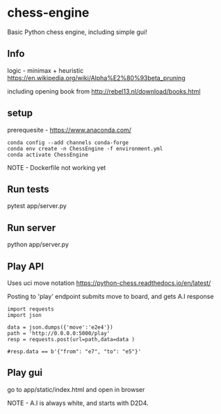 # chess-engine

Basic Python chess engine, including simple gui!

## Info

logic - minimax + heuristic https://en.wikipedia.org/wiki/Alpha%E2%80%93beta_pruning

including opening book from http://rebel13.nl/download/books.html

## setup

prerequesite - https://www.anaconda.com/

    conda config --add channels conda-forge
    conda env create -n ChessEngine -f environment.yml
    conda activate ChessEngine

NOTE - Dockerfile not working yet

## Run tests

pytest app/server.py

## Run server

python app/server.py

## Play API

Uses uci move notation https://python-chess.readthedocs.io/en/latest/

Posting to 'play' endpoint submits move to board, and gets A.I response

    import requests
    import json

    data = json.dumps({'move':'e2e4'})
    path = 'http://0.0.0.0:5000/play'    
    resp = requests.post(url=path,data=data )

    #resp.data == b'{"from": "e7", "to": "e5"}'

## Play gui

go to app/static/index.html and open in browser

NOTE - A.I is always white, and starts with D2D4.
